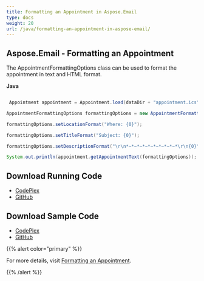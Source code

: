 ```yaml
---
title: Formatting an Appointment in Aspose.Email
type: docs
weight: 20
url: /java/formatting-an-appointment-in-aspose-email/
---
```


## **Aspose.Email - Formatting an Appointment**
The AppointmentFormattingOptions class can be used to format the appointment in text and HTML format.

**Java**

``` java

 Appointment appointment = Appointment.load(dataDir + "appointment.ics");

AppointmentFormattingOptions formattingOptions = new AppointmentFormattingOptions();

formattingOptions.setLocationFormat("Where: {0}");

formattingOptions.setTitleFormat("Subject: {0}");

formattingOptions.setDescriptionFormat("\r\n*~*~*~*~*~*~*~*~*~*\r\n{0}");

System.out.println(appointment.getAppointmentText(formattingOptions));

```
## **Download Running Code**
- [CodePlex](https://asposeemailjavaapachepoi.codeplex.com/releases/view/618811)
- [GitHub](https://github.com/aspose-email/Aspose.Email-for-Java/releases/tag/Aspose.Email_Java_for_Apache_POI-v1.0.0)
## **Download Sample Code**
- [CodePlex](https://asposeemailjavaapachepoi.codeplex.com/SourceControl/latest#src/main/java/com/aspose/email/examples/asposefeatures/appointments/formattingappointment/AsposeFormatAppointments.java)
- [GitHub](https://github.com/aspose-email/Aspose.Email-for-Java/tree/master/Plugins/Aspose_Email_for_Apache_POI/src/main/java/com/aspose/email/examples/asposefeatures/appointments/formattingappointment/AsposeFormatAppointments.java)

{{% alert color="primary" %}} 

For more details, visit [Formatting an Appointment](/email/java/working-with-appointments/).

{{% /alert %}}
